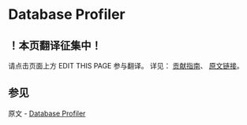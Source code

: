 # Database Profiler

## ！本页翻译征集中！

请点击页面上方 EDIT THIS PAGE 参与翻译。
详见：
[贡献指南]( https://github.com/JinMuInfo/MongoDB-Manual-zh/blob/master/CONTRIBUTING.md )、
[原文链接](  https://docs.mongodb.com/manual/tutorial/manage-the-database-profiler/  )。

## 参见

原文 - [Database Profiler]( https://docs.mongodb.com/manual/tutorial/manage-the-database-profiler/ )

